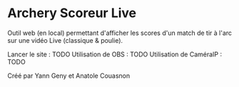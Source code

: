 # Archery Scoreur Live
Outil web (en local) permettant d'afficher les scores d'un match de tir à l'arc sur une vidéo Live (classique &amp; poulie).

Lancer le site : TODO 
Utilisation de OBS : TODO 
Utilisation de CaméraIP : TODO 


Créé par Yann Geny et Anatole Couasnon
